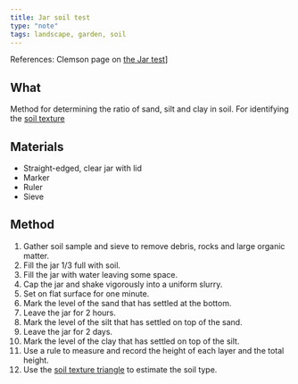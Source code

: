 ```yaml
---
title: Jar soil test
type: "note"
tags: landscape, garden, soil
---
```




References: Clemson page on [the Jar test](https://hgic.clemson.edu/factsheet/soil-texture-analysis-the-jar-test/)]


## What

Method for determining the ratio of sand, silt and clay in soil. For identifying the [soil texture](https://en.wikipedia.org/wiki/Soil_texture)

## Materials

- Straight-edged, clear jar with lid 
- Marker 
- Ruler 
- Sieve

## Method

1. Gather soil sample and sieve to remove debris, rocks and large organic matter.
2. Fill the jar 1/3 full with soil.
3. Fill the jar with water leaving some space.
4. Cap the jar and shake vigorously into a uniform slurry.
5. Set on flat surface for one minute.
6. Mark the level of the sand that has settled at the bottom.
7. Leave the jar for 2 hours.
8. Mark the level of the silt that has settled on top of the sand.
9. Leave the jar for 2 days.
10. Mark the level of the clay that has settled on top of the silt.
11. Use a rule to measure and record the height of each layer and the total height.
12. Use the [soil texture triangle](https://en.wikipedia.org/wiki/Soil_texture#/media/File:SoilTextureTriangle.svg) to estimate the soil type.




